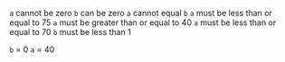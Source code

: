 `a` cannot be zero
`b` can be zero
`a` cannot equal `b`
`a` must be less than or equal to 75
`a` must be greater than or equal to 40
`a` must be less than or equal to 70
`b` must be less than 1

`b` = 0
`a` = 40
